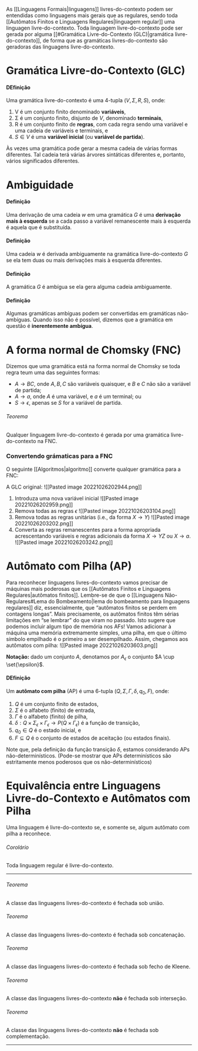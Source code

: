 As [[Linguagens Formais|linguagens]] livres-do-contexto podem ser entendidas como linguagens mais gerais que as regulares, sendo toda [[Autômatos Finitos e Linguagens Regulares|linguagem regular]] uma linguagen livre-do-contexto.
Toda linguagem livre-do-contexto pode ser gerada por alguma [[#Gramática Livre-do-Contexto (GLC)|gramática livre-do-contexto]], de forma que as gramáticas livres-do-contexto são geradoras das linguagens livre-do-contexto.

# Gramática Livre-do-Contexto (GLC)
#### DEfinição
Uma gramática livre-do-contexto é uma 4-tupla $(V, \Sigma, R, S)$, onde: 
1. V é um conjunto finito denominado **variáveis**, 
2. Σ é um conjunto finito, disjunto de $V$, denominado **terminais**, 
3. R é um conjunto finito de **regras**, com cada regra sendo uma variável e uma cadeia de variáveis e terminais, e 
4. $S ∈ V$ é uma **variável inicial** (ou **variável de partida**).

Às vezes uma gramática pode gerar a mesma cadeia de várias formas diferentes. Tal cadeia terá várias árvores sintáticas diferentes e, portanto, vários significados diferentes.

# Ambiguidade
#### Definição
Uma derivação de uma cadeia $w$ em uma gramática $G$ é uma **derivação mais à esquerda** se a cada passo a variável remanescente mais à esquerda é aquela que é substituída.

#### Definição
Uma cadeia $w$ é derivada ambiguamente na gramática livre-do-contexto $G$ se ela tem duas ou mais derivações mais à esquerda diferentes.

#### Definição
A gramática $G$ é ambígua se ela gera alguma cadeia ambiguamente.

#### Definição
Algumas gramáticas ambíguas podem ser convertidas em gramáticas não-ambíguas. Quando isso não é possível, dizemos que a gramática em questão é **inerentemente ambígua**.

# A forma normal de Chomsky (FNC)
Dizemos que uma gramática está na forma normal de Chomsky se toda regra teum uma das seguintes formas:
- $A\to BC$, onde $A,B,C$ são variáveis quaisquer, e $B$ e $C$ não são a variável de partida;
- $A\to a$, onde $A$ é uma variável, e $a$ é um terminal; ou
- $S\to\epsilon$, apenas se $S$ for a variável de partida.

###### Teorema
Qualquer linguagem livre-do-contexto é gerada por uma gramática livre-do-contexto na FNC.

### Convertendo grámaticas para a FNC
O seguinte [[Algoritmos|algoritmo]] converte qualquer gramática para a FNC:

A GLC original:
![[Pasted image 20221026202944.png]]

1. Introduza uma nova variável inicial
![[Pasted image 20221026202959.png]]
2. Remova todas as regras $\epsilon$
![[Pasted image 20221026203104.png]]
3. Remova todas as regras unitárias (i.e., da forma $X \to Y$)
![[Pasted image 20221026203202.png]]
4. Converta as regras remanescentes para a forma apropriada acrescentando variáveis e regras adicionais da forma $X → YZ$ ou $X → a$.
![[Pasted image 20221026203242.png]]

# Autômato com Pilha (AP)
Para reconhecer linguagens livres-do-contexto vamos precisar de máquinas mais poderosas que os [[Autômatos Finitos e Linguagens Regulares|autômatos finitos]].
Lembre-se de que o [[Linguagens Não-Regulares#Lema do Bombeamento|lema do bombeamento para linguagens regulares]] diz, essencialmente, que “autômatos finitos se perdem em contagens longas”. Mais precisamente, os autômatos finitos têm sérias limitações em “se lembrar” do que viram no passado. Isto sugere que podemos incluir algum tipo de memória nos AFs! Vamos adicionar à máquina uma memória extremamente simples, uma pilha, em que o último símbolo empilhado é o primeiro a ser desempilhado. Assim, chegamos aos autômatos com pilha:
![[Pasted image 20221026203603.png]]

**Notação:** dado um conjunto $A$, denotamos por $A_\epsilon$ o conjunto $A \cup \set{\epsilon}$.
#### DEfinição
Um **autômato com pilha** (AP) é uma 6-tupla $(Q, \Sigma, \Gamma, \delta, q_0, F)$, onde:
1. $Q$ é um conjunto finito de estados, 
2. $\Sigma$ é o alfabeto (finito) de entrada, 
3. $\Gamma$ é o alfabeto (finito) de pilha, 
4. $\delta : Q \times \Sigma_\epsilon \times \Gamma_\epsilon \to P(Q \times \Gamma_\epsilon)$ é a função de transição, 
5. $q_0 \in Q$ é o estado inicial, e 
6. $F ⊆ Q$ é o conjunto de estados de aceitação (ou estados finais).

Note que, pela definição da função transição $δ$, estamos considerando APs não-determinísticos.
(Pode-se mostrar que APs determinísticos são estritamente menos poderosos que os não-determinísticos)

# Equivalência entre Linguagens Livre-do-Contexto e Autômatos com Pilha
Uma linguagem é livre-do-contexto se, e somente se, algum autômato com pilha a reconhece.

###### Corolário
Toda linguagem regular é livre-do-contexto.

---
###### Teorema
A classe das linguagens livres-do-contexto é fechada sob união.

###### Teorema
A classe das linguagens livres-do-contexto é fechada sob concatenação.

###### Teorema
A classe das linguagens livres-do-contexto é fechada sob fecho de Kleene.

###### Teorema
A classe das linguagens livres-do-contexto **não** é fechada sob interseção.

###### Teorema
A classe das linguagens livres-do-contexto **não** é fechada sob complementação.

---